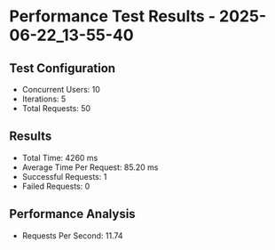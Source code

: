# Performance Test Results - 2025-06-22_13-55-40

## Test Configuration
- Concurrent Users: 10
- Iterations: 5
- Total Requests: 50

## Results
- Total Time: 4260 ms
- Average Time Per Request: 85.20 ms
- Successful Requests: 1
- Failed Requests: 0

## Performance Analysis
- Requests Per Second: 11.74
